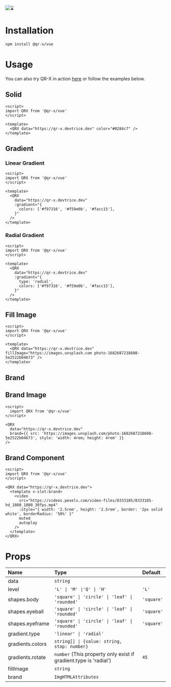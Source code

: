 ![⌛](https://github.com/devtrice/qr-x/assets/26962987/d97e00b9-ddf1-4af7-b1b4-35cd003492d8)

# Installation

```bash
npm install @qr-x/vue
```

# Usage

You can also try QR-X in action [here](https://qr-x.devtrice.dev/#playground) or follow the examples below.

## Solid

```vue
<script>
import QRX from '@qr-x/vue'
</script>

<template>
  <QRX data="https://qr-x.devtrice.dev" color="#0284c7" />
</template>
```

## Gradient

### Linear Gradient

```vue
<script>
import QRX from '@qr-x/vue'
</script>

<template>
  <QRX
    data="https://qr-x.devtrice.dev"
    :gradient="{
      colors: ['#f97316', '#f59e0b', '#facc15'],
    }"
  />
</template>
```

### Radial Gradient

```vue
<script>
import QRX from '@qr-x/vue'
</script>

<template>
  <QRX
    data="https://qr-x.devtrice.dev"
    :gradient="{
      type: 'radial',
      colors: ['#f97316', '#f59e0b', '#facc15'],
    }"
  />
</template>
```

## Fill Image

```vue
<script>
import QRX from '@qr-x/vue'
</script>

<template>
  <QRX data="https://qr-x.devtrice.dev" fillImage="https://images.unsplash.com photo-1682687218608-5e2522b04673" />
</template>
```

## Brand

## Brand Image

```vue
<script>
  import QRX from '@qr-x/vue'
</script>

<QRX
  data="https://qr-x.devtrice.dev"
  brand={{ src: 'https://images.unsplash.com/photo-1682687218608-5e2522b04673', style: 'width: 4rem; height: 4rem' }}
/>
```

## Brand Component

```vue
<script>
import QRX from '@qr-x/vue'
</script>

<QRX data="https://qr-x.devtrice.dev">
  <template v-slot:brand>
    <video
      src="https://videos.pexels.com/video-files/8333185/8333185-hd_1080_1080_30fps.mp4"
      :style="{ width: '2.5rem', height: '2.5rem', border: '2px solid white', borderRadius: '50%' }"
      muted
      autoplay
    />
  </template>
</QRX>
```

# Props

| Name             | Type                                                             | Default    |
| :--------------- | :--------------------------------------------------------------- | :--------- |
| data             | `string`                                                         |            |
| level            | `'L' \| 'M' \|'Q' \| 'H'`                                        | `'L'`      |
| shapes.body      | `'square' \| 'circle' \| 'leaf' \| 'rounded'`                    | `'square'` |
| shapes.eyeball   | `'square' \| 'circle' \| 'leaf' \| 'rounded'`                    | `'square'` |
| shapes.eyeframe  | `'square' \| 'circle' \| 'leaf' \| 'rounded'`                    | `'square'` |
| gradient.type    | `'linear' \| 'radial'`                                           |            |
| gradients.colors | `string[] \| {value: string, stop: number}`                      |            |
| gradients.rotate | `number` (This property only exist if gradient.type is 'radial') | `45`       |
| fillImage        | `string`                                                         |            |
| brand            | `ImgHTMLAttributes`                                              |            |
